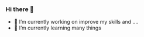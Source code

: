 ### Hi there 👋
- 🔭 I’m currently working on improve my skills and ....
- 🌱 I’m currently learning many things

<!--
**arianchemist/arianchemist** is a ✨ _special_ ✨ repository because its `README.md` (this file) appears on your GitHub profile.

Here are some ideas to get you started:

programming languages i learned >> C & C++ & python & ruby & C#

- 🔭 I’m currently working on improve my skills and ....
- 🌱 I’m currently learning game development & networking & ethical hacking & penetration testing & security & operating systems
- 👯 I’m looking to collaborate on ...
- 🤔 I’m looking for help with ...
- 💬 Ask me about ...
- 📫 How to reach me: ...
- 😄 Pronouns: ...
- ⚡ Fun fact: ...
-->
